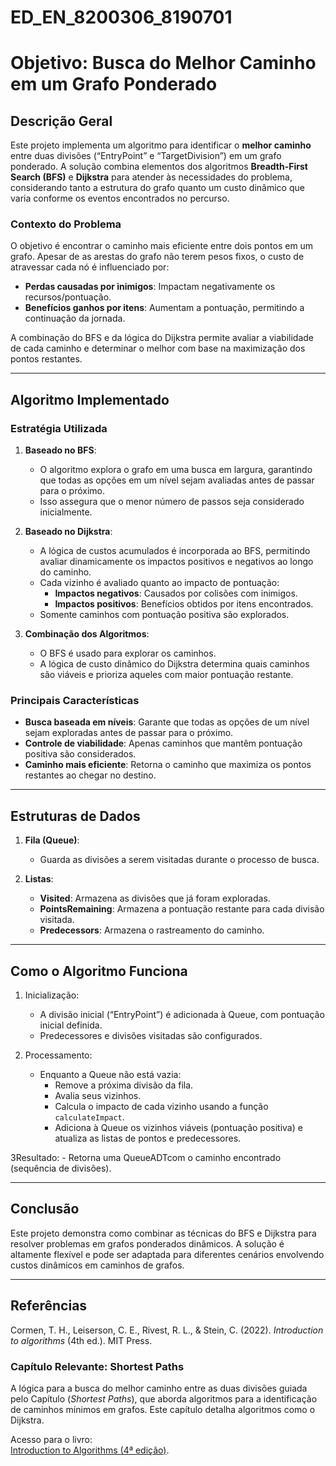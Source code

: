 # ED_EN_8200306_8190701


# Objetivo: Busca do Melhor Caminho em um Grafo Ponderado

## Descrição Geral
Este projeto implementa um algoritmo para identificar o **melhor caminho** entre duas divisões (“EntryPoint” e “TargetDivision”) em um grafo ponderado. A solução combina elementos dos algoritmos **Breadth-First Search (BFS)** e **Dijkstra** para atender às necessidades do problema, considerando tanto a estrutura do grafo quanto um custo dinâmico que varia conforme os eventos encontrados no percurso.

### Contexto do Problema
O objetivo é encontrar o caminho mais eficiente entre dois pontos em um grafo. Apesar de as arestas do grafo não terem pesos fixos, o custo de atravessar cada nó é influenciado por:

- **Perdas causadas por inimigos**: Impactam negativamente os recursos/pontuação.
- **Benefícios ganhos por itens**: Aumentam a pontuação, permitindo a continuação da jornada.

A combinação do BFS e da lógica do Dijkstra permite avaliar a viabilidade de cada caminho e determinar o melhor com base na maximização dos pontos restantes.

---

## Algoritmo Implementado

### Estratégia Utilizada
1. **Baseado no BFS**:
    - O algoritmo explora o grafo em uma busca em largura, garantindo que todas as opções em um nível sejam avaliadas antes de passar para o próximo.
    - Isso assegura que o menor número de passos seja considerado inicialmente.

2. **Baseado no Dijkstra**:
    - A lógica de custos acumulados é incorporada ao BFS, permitindo avaliar dinamicamente os impactos positivos e negativos ao longo do caminho.
    - Cada vizinho é avaliado quanto ao impacto de pontuação:
        - **Impactos negativos**: Causados por colisões com inimigos.
        - **Impactos positivos**: Benefícios obtidos por itens encontrados.
    - Somente caminhos com pontuação positiva são explorados.

3. **Combinação dos Algoritmos**:
    - O BFS é usado para explorar os caminhos.
    - A lógica de custo dinâmico do Dijkstra determina quais caminhos são viáveis e prioriza aqueles com maior pontuação restante.

### Principais Características
- **Busca baseada em níveis**: Garante que todas as opções de um nível sejam exploradas antes de passar para o próximo.
- **Controle de viabilidade**: Apenas caminhos que mantêm pontuação positiva são considerados.
- **Caminho mais eficiente**: Retorna o caminho que maximiza os pontos restantes ao chegar no destino.

---

## Estruturas de Dados

1. **Fila (Queue)**:
    - Guarda as divisões a serem visitadas durante o processo de busca.

2. **Listas**:
    - **Visited**: Armazena as divisões que já foram exploradas.
    - **PointsRemaining**: Armazena a pontuação restante para cada divisão visitada.
    - **Predecessors**: Armazena o rastreamento do caminho.

---

## Como o Algoritmo Funciona

1. Inicialização:
    - A divisão inicial (“EntryPoint”) é adicionada à Queue, com pontuação inicial definida.
    - Predecessores e divisões visitadas são configurados.

2. Processamento:
    - Enquanto a Queue não está vazia:
        - Remove a próxima divisão da fila.
        - Avalia seus vizinhos.
        - Calcula o impacto de cada vizinho usando a função `calculateImpact`.
        - Adiciona à Queue os vizinhos viáveis (pontuação positiva) e atualiza as listas de pontos e predecessores.

3Resultado:
    - Retorna uma QueueADTcom o caminho encontrado (sequência de divisões).

---

## Conclusão
Este projeto demonstra como combinar as técnicas do BFS e Dijkstra para resolver problemas em grafos ponderados dinâmicos. A solução é altamente flexível e pode ser adaptada para diferentes cenários envolvendo custos dinâmicos em caminhos de grafos.

---

## Referências

Cormen, T. H., Leiserson, C. E., Rivest, R. L., & Stein, C. (2022). *Introduction to algorithms* (4th ed.). MIT Press.

### Capítulo Relevante: Shortest Paths

A lógica para a busca do melhor caminho entre as duas divisões guiada pelo Capítulo (*Shortest Paths*), que aborda algoritmos para a identificação de caminhos mínimos em grafos. Este capítulo detalha algoritmos como o Dijkstra.

Acesso para o livro:  
[Introduction to Algorithms (4ª edição)](https://dl.ebooksworld.ir/books/Introduction.to.Algorithms.4th.Leiserson.Stein.Rivest.Cormen.MIT.Press.9780262046305.EBooksWorld.ir.pdf).

